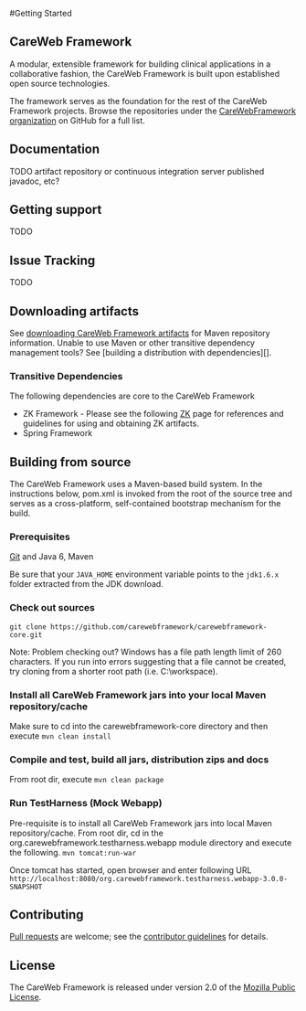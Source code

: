 #Getting Started

## CareWeb Framework
A modular, extensible framework for building clinical applications in a collaborative fashion, the CareWeb Framework is
built upon established open source technologies.

The framework serves as the foundation for the rest of the CareWeb Framework projects. Browse the
repositories under the [CareWebFramework organization][] on GitHub for a full list.

## Documentation
TODO artifact repository or continuous integration server published javadoc, etc?

## Getting support
TODO

## Issue Tracking
TODO

## Downloading artifacts
See [downloading CareWeb Framework artifacts][] for Maven repository information. Unable to
use Maven or other transitive dependency management tools? See [building a
distribution with dependencies][].
### Transitive Dependencies
The following dependencies are core to the CareWeb Framework
* ZK Framework - Please see the following [ZK][] page for references and guidelines for using and obtaining ZK artifacts.
* Spring Framework

## Building from source
The CareWeb Framework uses a Maven-based build system. In the instructions
below, pom.xml is invoked from the root of the source tree and serves as
a cross-platform, self-contained bootstrap mechanism for the build.

### Prerequisites

[Git][] and Java 6, Maven

Be sure that your `JAVA_HOME` environment variable points to the `jdk1.6.x` folder
extracted from the JDK download.

### Check out sources

`git clone https://github.com/carewebframework/carewebframework-core.git`

Note: Problem checking out?  Windows has a file path length limit of 260 characters.  If you run into errors suggesting that a file cannot be created, try cloning from a shorter root path (i.e. C:\workspace).

### Install all CareWeb Framework jars into your local Maven repository/cache
Make sure to cd into the carewebframework-core directory and then execute
`mvn clean install`

### Compile and test, build all jars, distribution zips and docs
From root dir, execute
`mvn clean package`

### Run TestHarness (Mock Webapp)
Pre-requisite is to install all CareWeb Framework jars into local Maven repository/cache.
From root dir, cd in the org.carewebframework.testharness.webapp module directory and execute the following.
`mvn tomcat:run-war`

Once tomcat has started, open browser and enter following URL
`http://localhost:8080/org.carewebframework.testharness.webapp-3.0.0-SNAPSHOT`

## Contributing
[Pull requests][] are welcome; see the [contributor guidelines][] for details.

## License
The CareWeb Framework is released under version 2.0 of the [Mozilla Public License][].

[CareWebFramework organization]: https://github.com/carewebframework
[downloading CareWeb Framework artifacts]: https://github.com/carewebframework/carewebframework-core/wiki/Downloading-CWF-artifacts
[Javadoc]: #
[Git]: http://help.github.com/set-up-git-redirect
[Pull requests]: http://help.github.com/send-pull-requests
[contributor guidelines]: #
[ZK]: #
[Mozilla Public License]: https://github.com/carewebframework/carewebframework-core/blob/master/LICENSE.md

